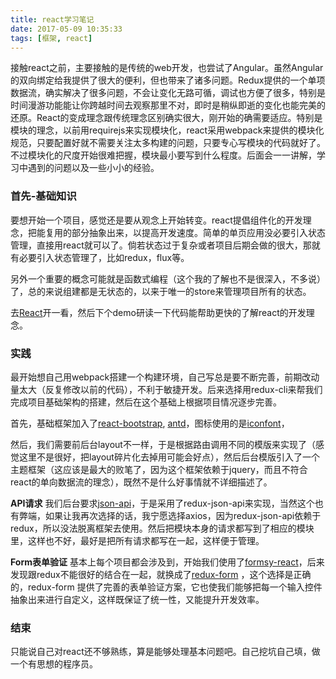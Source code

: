 ```yaml
---
title: react学习笔记
date: 2017-05-09 10:35:33
tags: [框架, react]
---
```


接触react之前，主要接触的是传统的web开发，也尝试了Angular。虽然Angular的双向绑定给我提供了很大的便利，但也带来了诸多问题。Redux提供的一个单项数据流，确实解决了很多问题，不会让变化无路可循，调试也方便了很多，特别是时间漫游功能能让你跨越时间去观察那里不对，即时是稍纵即逝的变化也能完美的还原。React的变成理念跟传统理念区别确实很大，刚开始的确需要适应。特别是模块的理念，以前用requirejs来实现模块化，react采用webpack来提供的模块化规范，只要配置好就不需要关注太多构建的问题，只要专心写模块的代码就好了。不过模块化的尺度开始很难把握，模块最小要写到什么程度。后面会一一讲解，学习中遇到的问题以及一些小小的经验。

### 首先-基础知识

要想开始一个项目，感觉还是要从观念上开始转变。react提倡组件化的开发理念，把能复用的部分抽象出来，以提高开发速度。简单的单页应用没必要引入状态管理，直接用react就可以了。倘若状态过于复杂或者项目后期会做的很大，那就有必要引入状态管理了，比如redux，flux等。

另外一个重要的概念可能就是函数式编程（这个我的了解也不是很深入，不多说）了，总的来说组建都是无状态的，以来于唯一的store来管理项目所有的状态。

去[React](https://facebook.github.io/react/)开一看，然后下个demo研读一下代码能帮助更快的了解react的开发理念。

### 实践

最开始想自己用webpack搭建一个构建环境，自己写总是要不断完善，前期改动量太大（反复修改以前的代码），不利于敏捷开发。后来选择用redux-cli来帮我们完成项目基础架构的搭建，然后在这个基础上根据项目情况逐步完善。

首先，基础框架加入了[react-bootstrap](https://react-bootstrap.github.io/), [antd](https://ant.design/)，图标使用的是[iconfont](http://iconfont.cn/)，

然后，我们需要前后台layout不一样，于是根据路由调用不同的模版来实现了（感觉这里不是很好，把layout碎片化去掉用可能会好点），然后后台模版引入了一个主题框架（这应该是最大的败笔了，因为这个框架依赖于jquery，而且不符合react的单向数据流的理念），既然不是什么好事情就不详细描述了。

**API请求** 我们后台要求[json-api](http://jsonapi.org/implementations/)，于是采用了redux-json-api来实现，当然这个也有弊端，如果让我再次选择的话，我宁愿选择axios，因为redux-json-api依赖于redux，所以没法脱离框架去使用。然后把模块本身的请求都写到了相应的模块里，这样也不好，最好是把所有请求都写在一起，这样便于管理。

**Form表单验证** 基本上每个项目都会涉及到，开始我们使用了[formsy-react](https://github.com/christianalfoni/formsy-react)，后来发现跟redux不能很好的结合在一起，就换成了[redux-form](http://redux-form.com/6.0.2/) ，这个选择是正确的，redux-form 提供了完善的表单验证方案，它也使我们能够把每一个输入控件抽象出来进行自定义，这样既保证了统一性，又能提升开发效率。

### 结束
只能说自己对react还不够熟练，算是能够处理基本问题吧。自己挖坑自己填，做一个有思想的程序员。
